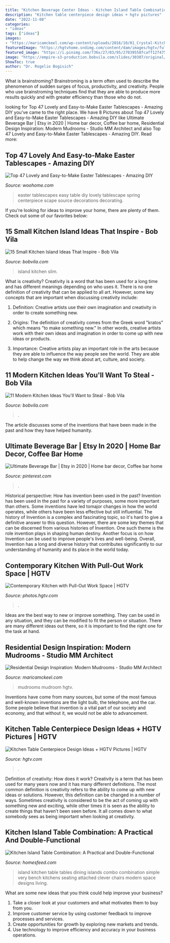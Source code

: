 ```yaml
---
title: "Kitchen Beverage Center Ideas - Kitchen Island Table Combination: A Practical And Double-functional"
description: "Kitchen table centerpiece design ideas + hgtv pictures"
date: "2022-11-08"
categories:
- "ideas"
tags: ["ideas"]
images:
- "https://maricamckeel.com/wp-content/uploads/2016/10/01_Crystal-Kitchen-Center-traditional-mudroom-entryway_s3x4.jpg.rend_.hgtvcom.966.1288.jpeg"
featuredImage: "https://hgtvhome.sndimg.com/content/dam/images/hgtv/fullset/2013/5/7/0/original_Solange-Boice-small-kitchen-pull-out-beside-oven.jpg.rend.hgtvcom.616.822.suffix/1400978284725.jpeg"
featured_image: "https://i.pinimg.com/736x/27/03/95/27039558fcaff12f47556b79b8feeef2.jpg"
image: "https://empire-s3-production.bobvila.com/slides/30307/original/slim_island_kelleyandco.jpg?1550273096"
ShowToc: true
author: "Dr. Rogelio Bogisich"
---
```



What is brainstroming?
Brainstroming is a term often used to describe the phenomenon of sudden surges of focus, productivity, and creativity. People who use brainstroming techniques find that they are able to produce more results quickly and with greater efficiency than those who do not.

	

		
looking for Top 47 Lovely and Easy-to-Make Easter Tablescapes - Amazing DIY you've came to the right place. We have 8 Pictures about Top 47 Lovely and Easy-to-Make Easter Tablescapes - Amazing DIY like Ultimate Beverage Bar | Etsy in 2020 | Home bar decor, Coffee bar home, Residential Design Inspiration: Modern Mudrooms - Studio MM Architect and also Top 47 Lovely and Easy-to-Make Easter Tablescapes - Amazing DIY. Read more:
		
    
## Top 47 Lovely And Easy-to-Make Easter Tablescapes - Amazing DIY

<img loading=lazy src="http://www.woohome.com/wp-content/uploads/2016/02/tablescapes-for-easter-09.jpg" onerror="this.onerror=null;this.src='https://tse2.mm.bing.net/th?id=OIP.UD3yFmKND7j-Pc8wAVdu6AHaK3&amp;pid=15.1';" alt="Top 47 Lovely and Easy-to-Make Easter Tablescapes - Amazing DIY">

_Source: woohome.com_

>easter tablescapes easy table diy lovely tablescape spring centerpiece scape source decorations decorating. 

	

If you're looking for ideas to improve your home, there are plenty of them. Check out some of our favorites below: 

    
## 15 Small Kitchen Island Ideas That Inspire - Bob Vila

<img loading=lazy src="https://empire-s3-production.bobvila.com/slides/30307/original/slim_island_kelleyandco.jpg?1550273096" onerror="this.onerror=null;this.src='https://tse4.mm.bing.net/th?id=OIP.BT_l_EvB_KMNsKaDupixUAHaJz&amp;pid=15.1';" alt="15 Small Kitchen Island Ideas That Inspire - Bob Vila">

_Source: bobvila.com_

>island kitchen slim. 

	

What is creativity?
Creativity is a word that has been used for a long time and has different meanings depending on who uses it. There is no one definition of creativity that can be applied to all art. However, some key concepts that are important when discussing creativity include:
1) Definition: Creative artists use their own imagination and creativity in order to create something new.

2) Origins: The definition of creativity comes from the Greek word "kratos" which means "to make something new." In other words, creative artists work with their own ideas and imagination in order to come up with new ideas or products.

3) Importance: Creative artists play an important role in the arts because they are able to influence the way people see the world. They are able to help change the way we think about art, culture, and society.

    
## 11 Modern Kitchen Ideas You&#039;ll Want To Steal - Bob Vila

<img loading=lazy src="https://empire-s3-production.bobvila.com/slides/42407/original/Moody.jpg?1621284231" onerror="this.onerror=null;this.src='https://tse3.mm.bing.net/th?id=OIP.fSEj8an1lYKURtSskOgu6AHaFX&amp;pid=15.1';" alt="11 Modern Kitchen Ideas You&#039;ll Want to Steal - Bob Vila">

_Source: bobvila.com_

>. 

	

The article discusses some of the inventions that have been made in the past and how they have helped humanity.

    
## Ultimate Beverage Bar | Etsy In 2020 | Home Bar Decor, Coffee Bar Home

<img loading=lazy src="https://i.pinimg.com/736x/27/03/95/27039558fcaff12f47556b79b8feeef2.jpg" onerror="this.onerror=null;this.src='https://tse1.mm.bing.net/th?id=OIP.EGdnEJxrQgWH7Lf3lU1OzgHaK_&amp;pid=15.1';" alt="Ultimate Beverage Bar | Etsy in 2020 | Home bar decor, Coffee bar home">

_Source: pinterest.com_

>. 

	

Historical perspective: How has invention been used in the past?
Invention has been used in the past for a variety of purposes, some more important than others. Some inventions have led tomajor changes in how the world operates, while others have been less effective but still influential. The history of Invention is a complex and fascinating topic, so it's hard to give a definitive answer to this question. However, there are some key themes that can be discerned from various histories of Invention. One such theme is the role invention plays in shaping human destiny. Another focus is on how Invention can be used to improve people's lives and well-being. Overall, Invention has a long and diverse history that contributes significantly to our understanding of humanity and its place in the world today.

    
## Contemporary Kitchen With Pull-Out Work Space | HGTV

<img loading=lazy src="https://hgtvhome.sndimg.com/content/dam/images/hgtv/fullset/2013/5/7/0/original_Solange-Boice-small-kitchen-pull-out-beside-oven.jpg.rend.hgtvcom.616.822.suffix/1400978284725.jpeg" onerror="this.onerror=null;this.src='https://tse1.mm.bing.net/th?id=OIP.F0iUcWGocvLeMAYjWVsEAwHaJ4&amp;pid=15.1';" alt="Contemporary Kitchen with Pull-Out Work Space | HGTV">

_Source: photos.hgtv.com_

>. 

	

Ideas are the best way to new or improve something. They can be used in any situation, and they can be modified to fit the person or situation. There are many different ideas out there, so it is important to find the right one for the task at hand.

    
## Residential Design Inspiration: Modern Mudrooms - Studio MM Architect

<img loading=lazy src="https://maricamckeel.com/wp-content/uploads/2016/10/01_Crystal-Kitchen-Center-traditional-mudroom-entryway_s3x4.jpg.rend_.hgtvcom.966.1288.jpeg" onerror="this.onerror=null;this.src='https://tse3.mm.bing.net/th?id=OIP.B0s1cIAY7ePsNks2GgHh8QHaJ4&amp;pid=15.1';" alt="Residential Design Inspiration: Modern Mudrooms - Studio MM Architect">

_Source: maricamckeel.com_

>mudrooms mudroom hgtv. 

	

Inventions have come from many sources, but some of the most famous and well-known inventions are the light bulb, the telephone, and the car. Some people believe that invention is a vital part of our society and economy, and that without it, we would not be able to advancement.

    
## Kitchen Table Centerpiece Design Ideas + HGTV Pictures | HGTV

<img loading=lazy src="https://hgtvhome.sndimg.com/content/dam/images/hgtv/fullset/2011/1/13/0/Original_Lauren-Liess-winter-floral-tablescape-centerpiece_s3x4.jpg.rend.hgtvcom.616.822.suffix/1400959105773.jpeg" onerror="this.onerror=null;this.src='https://tse3.mm.bing.net/th?id=OIP.ZPtpcugiSmO14-7b_Fi28gHaJ4&amp;pid=15.1';" alt="Kitchen Table Centerpiece Design Ideas + HGTV Pictures | HGTV">

_Source: hgtv.com_

>. 

	

Definition of creativity: How does it work?
Creativity is a term that has been used for many years now and it has many different definitions. The most common definition is creativity refers to the ability to come up with new ideas or solutions. However, this definition can be changed in a number of ways. Sometimes creativity is considered to be the act of coming up with something new and exciting, while other times it is seen as the ability to create things that haven’t been seen before. It all comes down to what somebody sees as being important when looking at creativity.

    
## Kitchen Island Table Combination: A Practical And Double-Functional

<img loading=lazy src="https://homesfeed.com/wp-content/uploads/2015/10/Modern-kitchen-island-table-combination-with-storage-wooden-dining-chairs-and-a-chusioned-bench-.jpg" onerror="this.onerror=null;this.src='https://tse1.mm.bing.net/th?id=OIP.9J0D_co0aPEdU8UUOVXKiwHaKQ&amp;pid=15.1';" alt="Kitchen Island Table Combination: A Practical and Double-Functional">

_Source: homesfeed.com_

>island kitchen table tables dining islands combo combination simple very bench kitchens seating attached clever chairs modern space designs living. 

	

What are some new ideas that you think could help improve your business?
1. Take a closer look at your customers and what motivates them to buy from you.
2. Improve customer service by using customer feedback to improve processes and services.
3. Create opportunities for growth by exploring new markets and trends. 
4. Use technology to improve efficiency and accuracy in your business operations.


